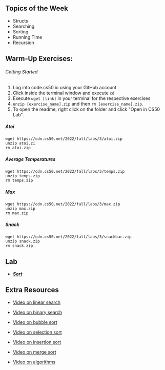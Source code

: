 ## Topics of the Week

- Structs
- Searching
- Sorting
- Running Time
- Recursion

## Warm-Up Exercises:

###### Getting Started 
1. Log into code.cs50.io using your GitHub account 
2. Click inside the terminal window and execute ```cd``` 
3. Execute ```wget [link]``` in your terminal for the respective exercises
4. ```unzip [exercise_name].zip``` and then ```rm [exercise_name].zip```. 
5. To open the readme, right click on the folder and click "Open in CS50 Lab". 


##### Atoi 
```
wget https://cdn.cs50.net/2022/fall/labs/3/atoi.zip
unzip atoi.zi
rm atoi.zip
```

##### Average Temperatures 
```
wget https://cdn.cs50.net/2022/fall/labs/3/temps.zip
unzip temps.zip
rm temps.zip
```

##### Max 
```
wget https://cdn.cs50.net/2022/fall/labs/3/max.zip
unzip max.zip
rm max.zip
```

##### Snack 
```
wget https://cdn.cs50.net/2022/fall/labs/3/snackbar.zip
unzip snack.zip
rm snack.zip
```

## Lab

- ***[Sort](https://cs50.harvard.edu/college/2022/fall/labs/3/)***

## Extra Resources

- [Video on linear search](https://www.youtube.com/watch?v=TwsgCHYmbbA)

- [Video on binary search](https://www.youtube.com/watch?v=T98PIp4omUA)

- [Video on bubble sort](https://www.youtube.com/watch?v=RT-hUXUWQ2I)

- [Video on selection sort](https://www.youtube.com/watch?v=3hH8kTHFw2A)

- [Video on insertion sort](https://www.youtube.com/watch?v=O0VbBkUvriI)

- [Video on merge sort](https://www.youtube.com/watch?v=Ns7tGNbtvV4)

- [Video on algorithms](https://www.youtube.com/watch?v=ktWL3nN38ZA)
